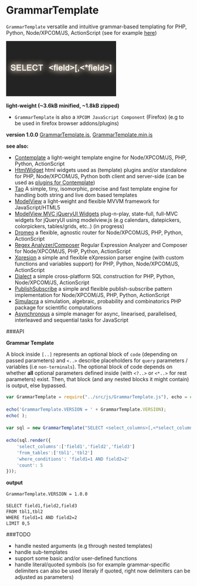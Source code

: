 # GrammarTemplate

`GrammarTemplate` versatile and intuitive grammar-based templating for PHP, Python, Node/XPCOM/JS, ActionScript (see for example [here](https://github.com/foo123/Dialect))


![GrammarTemplate](/grammartemplate.jpg)

**light-weight (~3.6kB minified, ~1.8kB zipped)**

* `GrammarTemplate` is also a `XPCOM JavaScript Component` (Firefox) (e.g to be used in firefox browser addons/plugins)


**version 1.0.0** [GrammarTemplate.js](https://raw.githubusercontent.com/foo123/GrammarTemplate/master/src/js/GrammarTemplate.js), [GrammarTemplate.min.js](https://raw.githubusercontent.com/foo123/GrammarTemplate/master/src/js/GrammarTemplate.min.js)

**see also:**  

* [Contemplate](https://github.com/foo123/Contemplate) a light-weight template engine for Node/XPCOM/JS, PHP, Python, ActionScript
* [HtmlWidget](https://github.com/foo123/HtmlWidget) html widgets used as (template) plugins and/or standalone for PHP, Node/XPCOM/JS, Python both client and server-side (can be used as [plugins for Contemplate](/src/js/plugins/plugins.txt))
* [Tao](https://github.com/foo123/Tao.js) A simple, tiny, isomorphic, precise and fast template engine for handling both string and live dom based templates
* [ModelView](https://github.com/foo123/modelview.js) a light-weight and flexible MVVM framework for JavaScript/HTML5
* [ModelView MVC jQueryUI Widgets](https://github.com/foo123/modelview-widgets) plug-n-play, state-full, full-MVC widgets for jQueryUI using modelview.js (e.g calendars, datepickers, colorpickers, tables/grids, etc..) (in progress)
* [Dromeo](https://github.com/foo123/Dromeo) a flexible, agnostic router for Node/XPCOM/JS, PHP, Python, ActionScript
* [Regex Analyzer/Composer](https://github.com/foo123/RegexAnalyzer) Regular Expression Analyzer and Composer for Node/XPCOM/JS, PHP, Python, ActionScript
* [Xpresion](https://github.com/foo123/Xpresion) a simple and flexible eXpression parser engine (with custom functions and variables support) for PHP, Python, Node/XPCOM/JS, ActionScript
* [Dialect](https://github.com/foo123/Dialect) a simple cross-platform SQL construction for PHP, Python, Node/XPCOM/JS, ActionScript
* [PublishSubscribe](https://github.com/foo123/PublishSubscribe) a simple and flexible publish-subscribe pattern implementation for Node/XPCOM/JS, PHP, Python, ActionScript
* [Simulacra](https://github.com/foo123/Simulacra) a simulation, algebraic, probability and combinatorics PHP package for scientific computations
* [Asynchronous](https://github.com/foo123/asynchronous.js) a simple manager for async, linearised, parallelised, interleaved and sequential tasks for JavaScript


###API

**Grammar Template**

A block inside `[..]` represents an optional block of `code` (depending on passed parameters) and `<..>` describe placeholders for `query` parameters / variables (i.e `non-terminals`).
The optional block of code depends on whether **all** optional parameters defined inside (with `<?..>` or `<*..>` for rest parameters) exist. Then, that block (and any nested blocks it might contain) is output, else bypassed.



```javascript
var GrammarTemplate = require("../src/js/GrammarTemplate.js"), echo = console.log;

echo('GrammarTemplate.VERSION = ' + GrammarTemplate.VERSION);
echo( );

var sql = new GrammarTemplate("SELECT <select_columns>[,<*select_columns>]\nFROM <from_tables>[,<*from_tables>][\n<?join_clauses>[\n<*join_clauses>]][\nWHERE (<?where_conditions_required>) AND (<?where_conditions>)][\nWHERE <?where_conditions_required><?!where_conditions>][\nWHERE <?!where_conditions_required><?where_conditions>][\nGROUP BY <?group_conditions>[,<*group_conditions>]][\nHAVING (<?having_conditions_required>) AND (<?having_conditions>)][\nHAVING <?having_conditions_required><?!having_conditions>][\nHAVING <?!having_conditions_required><?having_conditions>][\nORDER BY <?order_conditions>[,<*order_conditions>]][\nLIMIT <offset|0>,<?count>]");

echo(sql.render({
    'select_columns':['field1','field2','field3']
    'from_tables':['tbl1','tbl2']
    'where_conditions': 'field1=1 AND field2=2'
    'count': 5
}));
```

**output**
```text
GrammarTemplate.VERSION = 1.0.0

SELECT field1,field2,field3
FROM tbl1,tbl2
WHERE field1=1 AND field2=2
LIMIT 0,5

```

###TODO

* handle nested arguments (e.g through nested templates)
* handle sub-templates
* support some basic and/or user-defined functions
* handle literal/quoted symbols (so for example grammar-specific delimiters can also be used literaly if quoted, right now delimiters can be adjusted as parameters)